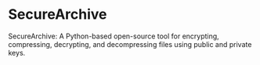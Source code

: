 # SecureArchive
SecureArchive: A Python-based open-source tool for encrypting, compressing, decrypting, and decompressing files using public and private keys.
